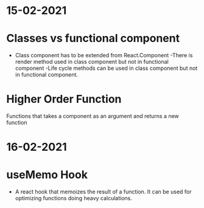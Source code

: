 # 15-02-2021 
# Classes vs functional component
- Class component has to be extended from React.Component
-There is render method used in class component but not in functional component
-Life cycle methods can be used in class component but not in functional component. 

# Higher Order Function
Functions that takes a component as an argument and returns a new function

# 16-02-2021

# useMemo Hook 
- A react hook that memoizes the result of a function. It can  be used for optimizing functions doing heavy calculations.

